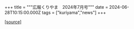 +++
title = """広報くりやま　2024年7月号"""
date = 2024-06-28T10:15:00.000Z
tags = ["kuriyama","news"]
+++


[[source]](https://www.town.kuriyama.hokkaido.jp/site/koho/27710.html)
